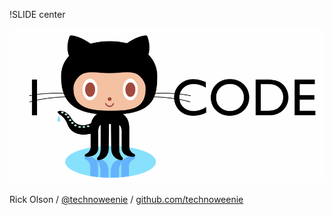 !SLIDE center

![I Octocat code](octocat.gif)

Rick Olson / 
[@technoweenie](http://twitter.com/technoweenie) / 
[github.com/technoweenie](http://github.com/technoweenie)

